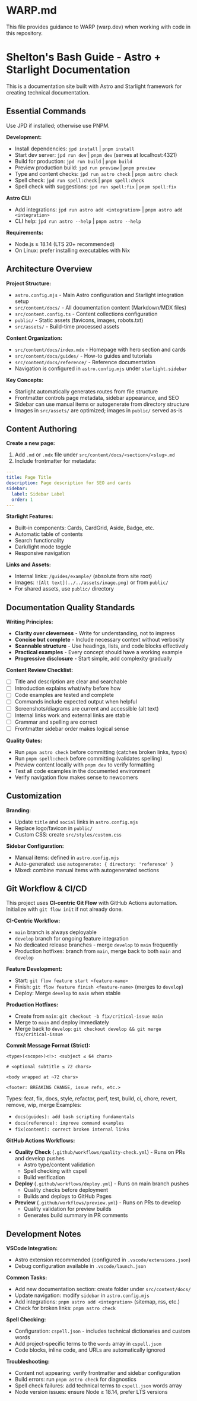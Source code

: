 # WARP.md

This file provides guidance to WARP (warp.dev) when working with code in this repository.

# Shelton's Bash Guide - Astro + Starlight Documentation

This is a documentation site built with Astro and Starlight framework for creating technical documentation.

## Essential Commands

Use JPD if installed; otherwise use PNPM.

**Development:**
- Install dependencies: `jpd install` | `pnpm install`
- Start dev server: `jpd run dev` | `pnpm dev` (serves at localhost:4321)
- Build for production: `jpd run build` | `pnpm build`
- Preview production build: `jpd run preview` | `pnpm preview`
- Type and content checks: `jpd run astro check` | `pnpm astro check`
- Spell check: `jpd run spell:check` | `pnpm spell:check`
- Spell check with suggestions: `jpd run spell:fix` | `pnpm spell:fix`

**Astro CLI:**
- Add integrations: `jpd run astro add <integration>` | `pnpm astro add <integration>`
- CLI help: `jpd run astro --help` | `pnpm astro --help`

**Requirements:**
- Node.js ≥ 18.14 (LTS 20+ recommended)
- On Linux: prefer installing executables with Nix

## Architecture Overview

**Project Structure:**
- `astro.config.mjs` - Main Astro configuration and Starlight integration setup
- `src/content/docs/` - All documentation content (Markdown/MDX files)
- `src/content.config.ts` - Content collections configuration
- `public/` - Static assets (favicons, images, robots.txt)
- `src/assets/` - Build-time processed assets

**Content Organization:**
- `src/content/docs/index.mdx` - Homepage with hero section and cards
- `src/content/docs/guides/` - How-to guides and tutorials
- `src/content/docs/reference/` - Reference documentation
- Navigation is configured in `astro.config.mjs` under `starlight.sidebar`

**Key Concepts:**
- Starlight automatically generates routes from file structure
- Frontmatter controls page metadata, sidebar appearance, and SEO
- Sidebar can use manual items or autogenerate from directory structure
- Images in `src/assets/` are optimized; images in `public/` served as-is

## Content Authoring

**Create a new page:**
1. Add `.md` or `.mdx` file under `src/content/docs/<section>/<slug>.md`
2. Include frontmatter for metadata:
```yaml
---
title: Page Title
description: Page description for SEO and cards
sidebar:
  label: Sidebar Label
  order: 1
---
```

**Starlight Features:**
- Built-in components: Cards, CardGrid, Aside, Badge, etc.
- Automatic table of contents
- Search functionality
- Dark/light mode toggle
- Responsive navigation

**Links and Assets:**
- Internal links: `/guides/example/` (absolute from site root)
- Images: `![Alt text](../../assets/image.png)` or from `public/`
- For shared assets, use `public/` directory

## Documentation Quality Standards

**Writing Principles:**
- **Clarity over cleverness** - Write for understanding, not to impress
- **Concise but complete** - Include necessary context without verbosity  
- **Scannable structure** - Use headings, lists, and code blocks effectively
- **Practical examples** - Every concept should have a working example
- **Progressive disclosure** - Start simple, add complexity gradually

**Content Review Checklist:**
- [ ] Title and description are clear and searchable
- [ ] Introduction explains what/why before how
- [ ] Code examples are tested and complete
- [ ] Commands include expected output when helpful
- [ ] Screenshots/diagrams are current and accessible (alt text)
- [ ] Internal links work and external links are stable
- [ ] Grammar and spelling are correct
- [ ] Frontmatter sidebar order makes logical sense

**Quality Gates:**
- Run `pnpm astro check` before committing (catches broken links, typos)
- Run `pnpm spell:check` before committing (validates spelling)
- Preview content locally with `pnpm dev` to verify formatting
- Test all code examples in the documented environment
- Verify navigation flow makes sense to newcomers

## Customization

**Branding:**
- Update `title` and `social` links in `astro.config.mjs`
- Replace logo/favicon in `public/`
- Custom CSS: create `src/styles/custom.css`

**Sidebar Configuration:**
- Manual items: defined in `astro.config.mjs`
- Auto-generated: use `autogenerate: { directory: 'reference' }`
- Mixed: combine manual items with autogenerated sections

## Git Workflow & CI/CD

This project uses **CI-centric Git Flow** with GitHub Actions automation. Initialize with `git flow init` if not already done.

**CI-Centric Workflow:**
- `main` branch is always deployable
- `develop` branch for ongoing feature integration
- No dedicated release branches - merge `develop` to `main` frequently
- Production hotfixes: branch from `main`, merge back to both `main` and `develop`

**Feature Development:**
- Start: `git flow feature start <feature-name>`
- Finish: `git flow feature finish <feature-name>` (merges to `develop`)
- Deploy: Merge `develop` to `main` when stable

**Production Hotfixes:**
- Create from `main`: `git checkout -b fix/critical-issue main`
- Merge to `main` and deploy immediately
- Merge back to `develop`: `git checkout develop && git merge fix/critical-issue`

**Commit Message Format (Strict):**
```
<type>(<scope>)<!>: <subject ≤ 64 chars>

# <optional subtitle ≤ 72 chars>

<body wrapped at ~72 chars>

<footer: BREAKING CHANGE, issue refs, etc.>
```
Types: feat, fix, docs, style, refactor, perf, test, build, ci, chore, revert, remove, wip, merge
Examples:
- `docs(guides): add bash scripting fundamentals`
- `docs(reference): improve command examples`
- `fix(content): correct broken internal links`

**GitHub Actions Workflows:**
- **Quality Check** (`.github/workflows/quality-check.yml`) - Runs on PRs and develop pushes
  - Astro type/content validation
  - Spell checking with cspell
  - Build verification
- **Deploy** (`.github/workflows/deploy.yml`) - Runs on main branch pushes  
  - Quality checks before deployment
  - Builds and deploys to GitHub Pages
- **Preview** (`.github/workflows/preview.yml`) - Runs on PRs to develop
  - Quality validation for preview builds
  - Generates build summary in PR comments

## Development Notes

**VSCode Integration:**
- Astro extension recommended (configured in `.vscode/extensions.json`)
- Debug configuration available in `.vscode/launch.json`

**Common Tasks:**
- Add new documentation section: create folder under `src/content/docs/`
- Update navigation: modify `sidebar` in `astro.config.mjs`
- Add integrations: `pnpm astro add <integration>` (sitemap, rss, etc.)
- Check for broken links: `pnpm astro check`

**Spell Checking:**
- Configuration: `cspell.json` - includes technical dictionaries and custom words
- Add project-specific terms to the `words` array in `cspell.json`
- Code blocks, inline code, and URLs are automatically ignored

**Troubleshooting:**
- Content not appearing: verify frontmatter and sidebar configuration
- Build errors: run `pnpm astro check` for diagnostics
- Spell check failures: add technical terms to `cspell.json` words array
- Node version issues: ensure Node ≥ 18.14, prefer LTS versions
